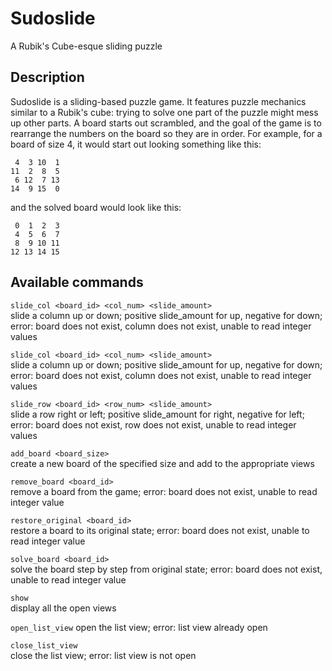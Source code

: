 Sudoslide
===============================

A Rubik's Cube-esque sliding puzzle

Description
-------------------------------
Sudoslide is a sliding-based puzzle game. It features puzzle mechanics similar
to a Rubik's cube: trying to solve one part of the puzzle might mess up other
parts. A board starts out scrambled, and the goal of the game is to rearrange 
the numbers on the board so they are in order. For example, 
for a board of size 4, it would start out looking something like this:  

     4  3 10  1  
    11  2  8  5  
     6 12  7 13  
    14  9 15  0  

and the solved board would look like this:  

     0  1  2  3  
     4  5  6  7  
     8  9 10 11  
    12 13 14 15  

Available commands
-------------------------------
```slide_col <board_id> <col_num> <slide_amount>```  
	slide a column up or 
  down; positive slide_amount for up, negative for down; error: board does not 
  exist, column does not exist, unable to read integer values

```slide_col <board_id> <col_num> <slide_amount>```  
	slide a column up or 
	down; positive slide_amount for up, negative for down; error: board does not 
	exist, column does not exist, unable to read integer values  

```slide_row <board_id> <row_num> <slide_amount>```  
	slide a row right or 
	left; positive slide_amount for right, negative for left; error: board does not 
	exist, row does not exist, unable to read integer values  

```add_board <board_size>```  
	create a new board of the specified size 
	and add to the appropriate views  

```remove_board <board_id>```  
	remove a board from the game; error: board does
	not exist, unable to read integer value  

```restore_original <board_id>```  
	restore a board to its original state;
	error: board does not exist, unable to read integer value  

```solve_board <board_id>```  
	solve the board step by step from original state;
	error: board does not exist, unable to read integer value  

```show```  
	display all the open views  

```open_list_view``` 
	open the list view; error: list view already open  

```close_list_view```  
	close the list view; error: list view is not open  

